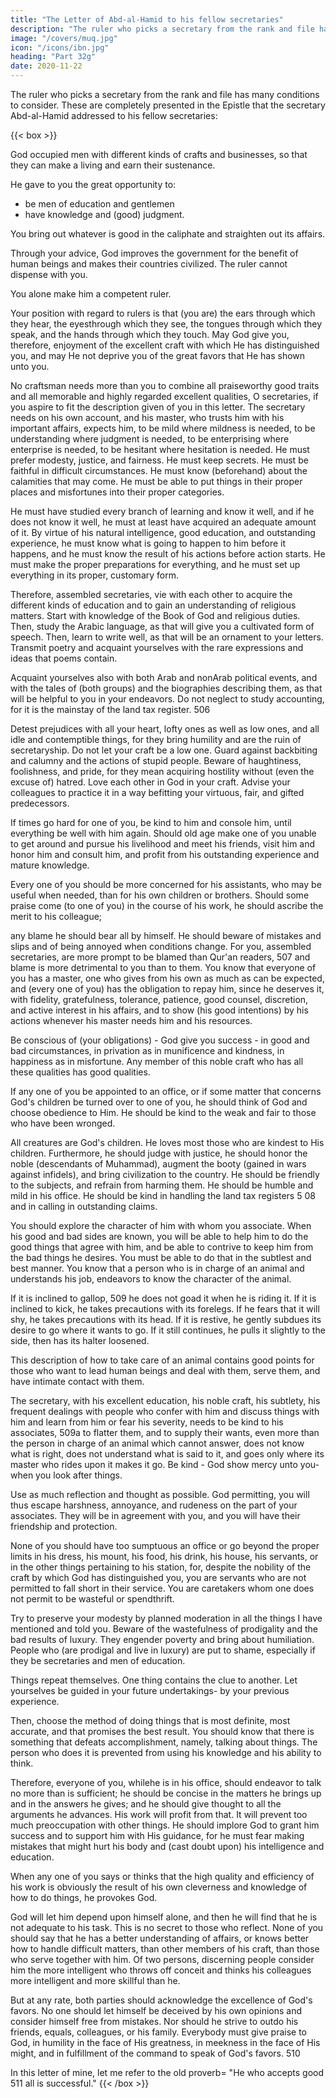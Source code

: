 ```yaml
---
title: "The Letter of Abd-al-Hamid to his fellow secretaries"
description: "The ruler who picks a secretary from the rank and file has many conditions to consider. These are completely presented in the Epistle that the secretary Abd-al-Hamid addressed to his fellow secretaries"
image: "/covers/muq.jpg"
icon: "/icons/ibn.jpg"
heading: "Part 32g"
date: 2020-11-22
---
```



The ruler who picks a secretary from the rank and file has many conditions to consider. These are completely presented in the Epistle that the secretary Abd-al-Hamid addressed to his fellow secretaries:


{{< box >}}
<!-- <p>May God guard you who practice the craft of secretaryship, and may He keep you and give you success and guidance. There are prophets and messengers and highly honored kings. After them come different kinds of men, all of them made by God. They are of different kinds, even if they are all alike in fact.  -->

God occupied men with different kinds of crafts and businesses, so that they can make a living and earn their sustenance. 

He gave to you the great opportunity to:
- be men of education and gentlemen
- have knowledge and (good) judgment. <!-- 505 --> 

You bring out whatever is good in the caliphate and straighten out its affairs. 

Through your advice, God improves the government for the benefit of human beings and makes their countries civilized. The ruler cannot dispense with you.

You alone make him a competent ruler. 

Your position with regard to rulers is that (you are) the ears through which they hear, the eyesthrough which they see, the tongues through which they speak, and the hands through which they touch. May God give you, therefore,  enjoyment of the excellent craft with which He has distinguished you, and may He not deprive you of the great favors that He has shown unto you.

No craftsman needs more than you to combine all praiseworthy good traits and all memorable and highly regarded excellent qualities, O secretaries, if you aspire to fit the description given of you in this letter. The secretary needs on his own account, and his master, who trusts him with his important affairs, expects him, to be mild where mildness is needed, to be understanding where judgment is needed, to be enterprising where enterprise is needed, to be hesitant where
hesitation is needed. He must prefer modesty, justice, and fairness. He must keep secrets. He must be faithful in difficult circumstances. He must know (beforehand) about the calamities that may come. He must be able to put things in their proper places and misfortunes into their proper categories. 

He must have studied every branch of learning and know it well, and if he does not know it well, he must at least have acquired an adequate amount of it. By virtue of his natural intelligence, good education, and outstanding experience, he must know what is going to happen to him before it happens, and he must know the result of his actions before action starts. He must make the proper preparations for everything, and he must set up everything in its proper, customary form.

Therefore, assembled secretaries, vie with each other to acquire the different kinds of education and to gain an understanding of religious matters. Start with knowledge of the Book of God and religious duties. Then, study the Arabic language, as that will give you a cultivated form of speech. Then, learn to write well, as that will be an ornament to your letters. Transmit poetry and acquaint yourselves with the rare expressions and ideas that poems contain.

Acquaint yourselves also with both Arab and nonArab political events, and with the tales of (both groups) and the biographies describing them, as that will be helpful to you in your endeavors. Do
not neglect to study accounting, for it is the mainstay of the land tax register. 506

Detest prejudices with all your heart, lofty ones as well as low ones, and all idle and contemptible things, for they bring humility and are the ruin of secretaryship. Do not let your craft be a low one. Guard against backbiting and calumny and the actions of stupid people. Beware of haughtiness, foolishness, and pride, for they mean acquiring hostility without (even the excuse of) hatred. Love each other in God in your craft. Advise your colleagues to practice it in a way befitting your virtuous, fair, and gifted predecessors.

If times go hard for one of you, be kind to him and console him, until everything be well with him again. Should old age make one of you unable to get around and pursue his livelihood and meet his friends, visit him and honor him and consult him, and profit from his outstanding experience and mature knowledge. 

Every one of you should be more concerned for his assistants, who may be useful when needed, than for his own children or brothers. Should some praise come (to one of you) in the course of his work, he should ascribe the merit to his colleague;

any blame he should bear all by himself. He should beware of mistakes and slips and of being annoyed when conditions change. For you, assembled secretaries, are more prompt to be blamed than Qur'an readers, 507 and blame is more detrimental to you than to them. You know that everyone of you has a master, one who gives from his own as much as can be expected, and (every one of you) has the obligation to repay him, since he deserves it, with fidelity, gratefulness, tolerance, patience, good counsel, discretion, and active interest in his affairs, and to show (his good
intentions) by his actions whenever his master needs him and his resources. 

Be conscious of (your obligations) - God give you success - in good and bad circumstances, in privation as in munificence and kindness, in happiness as in misfortune. Any member of this noble craft who has all these qualities has good qualities.

If any one of you be appointed to an office, or if some matter that concerns God's children be turned over to one of you, he should think of God and choose obedience to Him. He should be kind to the weak and fair to those who have been wronged. 

All creatures are God's children. He loves most those who are kindest to His children. Furthermore, he should judge with justice, he should honor the noble (descendants of Muhammad), augment the booty (gained in wars against infidels), and bring civilization to the country. He should be friendly to the subjects, and refrain from harming them. He should be humble and mild in his office. He should be kind in handling the land tax registers 5 08 and in calling in outstanding claims. 

You should explore the character of him with whom you associate. When his good and bad sides are known, you will be able to help him to do the good things that agree with him, and be able to contrive to keep him from the bad things he
desires. You must be able to do that in the subtlest and best manner. You know that
a person who is in charge of an animal and understands his job, endeavors to know
the character of the animal. 

If it is inclined to gallop, 509 he does not goad it when he is riding it. If it is inclined to kick, he takes precautions with its forelegs. If he fears that it will shy, he takes precautions with its head. If it is restive, he gently subdues
its desire to go where it wants to go. If it still continues, he pulls it slightly to the
side, then has its halter loosened. 

This description of how to take care of an animal contains good points for those who want to lead human beings and deal with them, serve them, and have intimate contact with them. 

The secretary, with his excellent education, his noble craft, his subtlety, his frequent dealings with people who confer
with him and discuss things with him and learn from him or fear his severity, needs to be kind to his associates, 509a to flatter them, and to supply their wants, even more than the person in charge of an animal which cannot answer, does not know what is right, does not understand what is said to it, and goes only where its master who
rides upon it makes it go. Be kind - God show mercy unto you-when you look after
things. 

Use as much reflection and thought as possible. God permitting, you will thus escape harshness, annoyance, and rudeness on the part of your associates. They will be in agreement with you, and you will have their friendship and protection.

None of you should have too sumptuous an office or go beyond the proper limits in his dress, his mount, his food, his drink, his house, his servants, or in the other things pertaining to his station, for, despite the nobility of the craft by which God has distinguished you, you are servants who are not permitted to fall short in their service. You are caretakers whom one does not permit to be wasteful or spendthrift. 

Try to preserve your modesty by planned moderation in all the things I
have mentioned and told you. Beware of the wastefulness of prodigality and the bad
results of luxury. They engender poverty and bring about humiliation. People who
(are prodigal and live in luxury) are put to shame, especially if they be secretaries
and men of education.

Things repeat themselves. One thing contains the clue to another. Let yourselves be guided in your future undertakings- by your previous experience. 

Then, choose the method of doing things that is most definite, most accurate, and that promises the best result. You should know that there is something that defeats accomplishment, namely, talking about things. The person who does it is prevented
from using his knowledge and his ability to think. 

Therefore, everyone of you, whilehe is in his office, should endeavor to talk no more than is sufficient; he should be concise in the matters he brings up and in the answers he gives; and he should give thought to all the arguments he advances. His work will profit from that. It will prevent too much preoccupation with other things. He should implore God to grant
him success and to support him with His guidance, for he must fear making mistakes that might hurt his body and (cast doubt upon) his intelligence and education. 

When any one of you says or thinks that the high quality and efficiency of his work is obviously the result of his own cleverness and knowledge of how to do things, he provokes God. 

God will let him depend upon himself alone, and then he will find that he is not adequate to his task. This is no secret to those who reflect. None of you should say that he has a better understanding of affairs, or knows better how to handle difficult matters, than other members of his craft, than those who serve together with him. Of two persons, discerning people consider him the more intelligent who throws off conceit and thinks his colleagues more intelligent and more skillful than he. 

But at any rate, both parties should acknowledge the excellence of God's favors. No one should let himself be deceived by his own opinions and consider himself free from mistakes. Nor should he strive to outdo his friends, equals, colleagues, or his family. Everybody must give praise to God, in humility in the face of His greatness, in meekness in the face of His might,
and in fulfillment of the command to speak of God's favors. 510

In this letter of mine, let me refer to the old proverb= "He who accepts good
511 all is successful."
{{< /box >}}

<!-- This is the essence of this letter and the best that is said
advice in it, after the references to God it contains. Therefore, I have placed it at the end,
and I close the letter with it. May God take care of us and of you, assembled
students and secretaries, in the same way He takes care of those whom, as He knows
in His prescience, He will make happy and guide aright. He can do it. It is in His
hand. -->